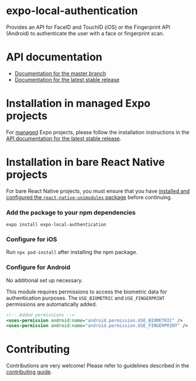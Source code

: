# expo-local-authentication

Provides an API for FaceID and TouchID (iOS) or the Fingerprint API (Android) to authenticate the user with a face or fingerprint scan.

# API documentation

- [Documentation for the master branch](https://github.com/expo/expo/blob/master/docs/pages/versions/unversioned/sdk/local-authentication.md)
- [Documentation for the latest stable release](https://docs.expo.io/versions/latest/sdk/local-authentication/)

# Installation in managed Expo projects

For [managed](https://docs.expo.io/versions/latest/introduction/managed-vs-bare/) Expo projects, please follow the installation instructions in the [API documentation for the latest stable release](https://docs.expo.io/versions/latest/sdk/local-authentication/).

# Installation in bare React Native projects

For bare React Native projects, you must ensure that you have [installed and configured the `react-native-unimodules` package](https://github.com/expo/expo/tree/master/packages/react-native-unimodules) before continuing.

### Add the package to your npm dependencies

```
expo install expo-local-authentication
```

### Configure for iOS

Run `npx pod-install` after installing the npm package.

### Configure for Android

No additional set up necessary.

This module requires permissions to access the biometric data for authentication purposes. The `USE_BIOMETRIC` and `USE_FINGERPRINT` permissions are automatically added.

```xml
<!-- Added permissions -->
<uses-permission android:name="android.permission.USE_BIOMETRIC" />
<uses-permission android:name="android.permission.USE_FINGERPRINT" />
```

# Contributing

Contributions are very welcome! Please refer to guidelines described in the [contributing guide](https://github.com/expo/expo#contributing).

